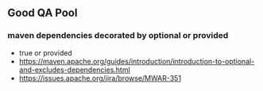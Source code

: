 ## Good QA Pool



### maven dependencies decorated by optional or provided

- <optional>true</optional> or <scope>provided</scope>
- https://maven.apache.org/guides/introduction/introduction-to-optional-and-excludes-dependencies.html
- https://issues.apache.org/jira/browse/MWAR-351







